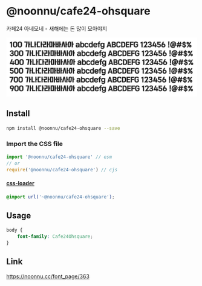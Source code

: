 # @noonnu/cafe24-ohsquare

카페24 아네모네 - 새해에는 돈 많이 모아야지

![example](./example.png)

## Install

```bash
npm install @noonnu/cafe24-ohsquare --save
```

### Import the CSS file

```js
import '@noonnu/cafe24-ohsquare' // esm
// or
require('@noonnu/cafe24-ohsquare') // cjs
```

#### [css-loader](https://github.com/webpack-contrib/css-loader)

```css
@import url('~@noonnu/cafe24-ohsquare');
```

## Usage

```css
body {
    font-family: Cafe24Ohsquare;
}
```

## Link

https://noonnu.cc/font_page/363
